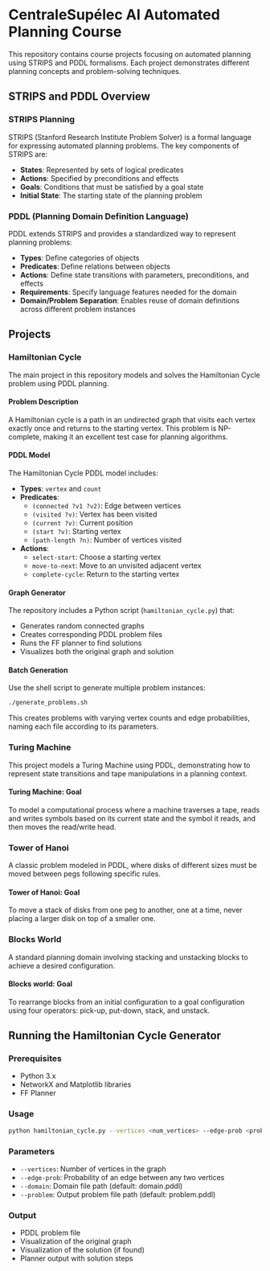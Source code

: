 # CentraleSupélec AI Automated Planning Course

This repository contains course projects focusing on automated planning using STRIPS and PDDL formalisms. Each project demonstrates different planning concepts and problem-solving techniques.

## STRIPS and PDDL Overview

### STRIPS Planning

STRIPS (Stanford Research Institute Problem Solver) is a formal language for expressing automated planning problems. The key components of STRIPS are:

- **States**: Represented by sets of logical predicates
- **Actions**: Specified by preconditions and effects
- **Goals**: Conditions that must be satisfied by a goal state
- **Initial State**: The starting state of the planning problem

### PDDL (Planning Domain Definition Language)

PDDL extends STRIPS and provides a standardized way to represent planning problems:

- **Types**: Define categories of objects
- **Predicates**: Define relations between objects
- **Actions**: Define state transitions with parameters, preconditions, and effects
- **Requirements**: Specify language features needed for the domain
- **Domain/Problem Separation**: Enables reuse of domain definitions across different problem instances

## Projects

### Hamiltonian Cycle

The main project in this repository models and solves the Hamiltonian Cycle problem using PDDL planning.

#### Problem Description

A Hamiltonian cycle is a path in an undirected graph that visits each vertex exactly once and returns to the starting vertex. This problem is NP-complete, making it an excellent test case for planning algorithms.

#### PDDL Model

The Hamiltonian Cycle PDDL model includes:

- **Types**: `vertex` and `count`
- **Predicates**:
  - `(connected ?v1 ?v2)`: Edge between vertices
  - `(visited ?v)`: Vertex has been visited
  - `(current ?v)`: Current position
  - `(start ?v)`: Starting vertex
  - `(path-length ?n)`: Number of vertices visited
- **Actions**:
  - `select-start`: Choose a starting vertex
  - `move-to-next`: Move to an unvisited adjacent vertex
  - `complete-cycle`: Return to the starting vertex

#### Graph Generator

The repository includes a Python script (`hamiltonian_cycle.py`) that:

- Generates random connected graphs
- Creates corresponding PDDL problem files
- Runs the FF planner to find solutions
- Visualizes both the original graph and solution

#### Batch Generation

Use the shell script to generate multiple problem instances:

```bash
./generate_problems.sh
```

This creates problems with varying vertex counts and edge probabilities, naming each file according to its parameters.

### Turing Machine

This project models a Turing Machine using PDDL, demonstrating how to represent state transitions and tape manipulations in a planning context.

#### Turing Machine: Goal

To model a computational process where a machine traverses a tape, reads and writes symbols based on its current state and the symbol it reads, and then moves the read/write head.

### Tower of Hanoi

A classic problem modeled in PDDL, where disks of different sizes must be moved between pegs following specific rules.

#### Tower of Hanoi: Goal

To move a stack of disks from one peg to another, one at a time, never placing a larger disk on top of a smaller one.

### Blocks World

A standard planning domain involving stacking and unstacking blocks to achieve a desired configuration.

#### Blocks world: Goal

To rearrange blocks from an initial configuration to a goal configuration using four operators: pick-up, put-down, stack, and unstack.

## Running the Hamiltonian Cycle Generator

### Prerequisites

- Python 3.x
- NetworkX and Matplotlib libraries
- FF Planner

### Usage

```bash
python hamiltonian_cycle.py --vertices <num_vertices> --edge-prob <probability>
```

### Parameters

- `--vertices`: Number of vertices in the graph
- `--edge-prob`: Probability of an edge between any two vertices
- `--domain`: Domain file path (default: domain.pddl)
- `--problem`: Output problem file path (default: problem.pddl)

### Output

- PDDL problem file
- Visualization of the original graph
- Visualization of the solution (if found)
- Planner output with solution steps
